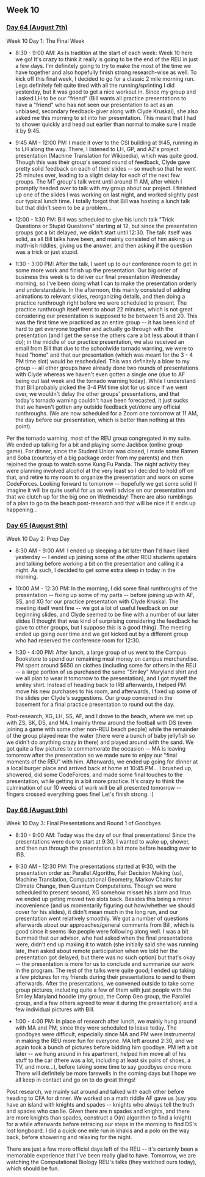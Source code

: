 ## Week 10

### <u>Day 64 (August 7th) </u>

Week 10 Day 1: The Final Week

- 8:30 - 9:00 AM: As is tradition at the start of each week: Week 10 here we go! It's crazy to think it really is going to be the end of the REU in just a few days. I'm definitely going to try to make the most of the time we have together and also hopefully finish strong research-wise as well. To kick off this final week, I decided to go for a classic 2 mile morning run. Legs definitely felt quite tired with all the running/sprinting I did yesterday, but it was good to get a nice workout in. Since my group and I asked LH to be our "friend" (Bill wants all practice presentations to have a "friend" who has not seen our presentation to act as an unbiased, secondary feedback-giver along with Clyde Kruskal), she also asked me this morning to sit into her presentation. This meant that I had to shower quickly and head out earlier than normal to make sure I made it by 9:45.

- 9:45 AM - 12:00 PM: I made it over to the CSI building at 9:45, running in to LH along the way. There, I listened to LH, GP, and AZ's project presentation (Machine Translation for Wikipedia), which was quite good. Though this was their group's second round of feedback, Clyde gave pretty solid feedback on each of their slides -- so much so that he went 25 minutes over, leading to a slight delay for each of the next few groups. The MT group's talk went until around 11 AM, after which I promptly headed over to talk with my group about our project. I finished up one of the slides I was working on last night, and worked slightly past our typical lunch time. I totally forgot that Bill was hosting a lunch talk but that didn't seem to be a problem...

- 12:00 - 1:30 PM: Bill was scheduled to give his lunch talk "Trick Questions or Stupid Questions" starting at 12, but since the presentation groups got a bit delayed, we didn't start until 12:30. The talk itself was solid, as all Bill talks have been, and mainly consisted of him asking us math-ish riddles, giving us the answer, and then asking if the question was a trick or just stupid.

- 1:30 - 3:00 PM: After the talk, I went up to our conference room to get in some more work and finish up the presentation. Our big order of business this week is to deliver our final presentation Wednesday morning, so I've been doing what I can to make the presentation orderly and understandable. In the afternoon, this mainly consisted of adding animations to relevant slides, reorganizing details, and then doing a practice runthrough right before we were scheduled to present. The practice runthrough itself went to about 22 minutes, which is not great considering our presentation is supposed to be between 15 and 20. This was the first time we practiced as an entire group -- it has been kind of hard to get everyone together and actually go through with the presentation (and I get the sense the others care a bit less about it than I do); in the middle of our practice presentation, we also received an email from Bill that due to the schoolwide tornado warning, we were to head "home" and that our presentation (which was meant for the 3 - 4 PM time slot) would be rescheduled. This was definitely a blow to my group -- all other groups have already done two rounds of presentations with Clyde whereas we haven't even gotten a single one (due to AF being out last week and the tornado warning today). While I understand that Bill probably picked the 3-4 PM time slot for us since if we went over, we wouldn't delay the other groups' presentations, and that today's tornado warning couldn't have been forecasted, it just sucks that we haven't gotten any outside feedback yet/done any official runthroughs. (We are now scheduled for a Zoom one tomorrow at 11 AM, the day before our presentation, which is better than nothing at this point).

Per the tornado warning, most of the REU group congregated in my suite. We ended up talking for a bit and playing some Jackbox (online group game). For dinner, since the Student Union was closed, I made some Ramen and Soba (courtesy of a big package order from my parents) and then rejoined the group to watch some Kung Fu Panda. The night activity they were planning involved alcohol at the very least so I decided to hold off on that, and retire to my room to organize the presentation and work on some CodeForces. Looking forward to tomorrow -- hopefully we get some solid (I imagine it will be quite useful for us as well) advice on our presentation and that we clutch up for the big one on Wednesday! There are also rumblings of a plan to go to the beach post-research and that will be nice if it ends up happening...

### <u>Day 65 (August 8th) </u>

Week 10 Day 2: Prep Day

- 8:30 AM - 9:00 AM: I ended up sleeping a bit later than I'd have liked yesterday -- I ended up joining some of the other REU students upstairs and talking before working a bit on the presentation and calling it a night. As such, I decided to get some extra sleep in today in the morning.

- 10:00 AM - 12:30 PM: In the morning, I did some final runthroughs of the presentation -- fixing up some of my parts -- before joining up with AF, SS, and XG for our practice presentation with Clyde Kruskal. The meeting itself went fine -- we got a lot of useful feedback on our beginning slides, and Clyde seemed to be fine with a number of our later slides (I thought that was kind of surprising considering the feedback he gave to other groups, but I suppose this is a good thing). The meeting ended up going over time and we got kicked out by a different group who had reserved the conference room for 12:30.

- 1:30 - 4:00 PM: After lunch, a large group of us went to the Campus Bookstore to spend our remaining meal money on campus merchandise. PM spent around $650 on clothes (including some for others in the REU -- a large portion of us purchased the same "Smiley" Maryland shirt and we all plan to wear it tomorrow to the presentation), and I got myself the smiley shirt. Instead of heading back to IRB afterwards, I helped PM move his new purchases to his room, and afterwards, I fixed up some of the slides per Clyde's suggestions. Our group convened in the basement for a final practice presentation to round out the day.

Post-research, XG, LH, SS, AF, and I drove to the beach, where we met up with ZS, SK, DS, and MA. I mainly threw around the football with DS (even joining a game with some other non-REU beach people) while the remainder of the group played near the water (there were a bunch of baby jellyfish so we didn't do anything crazy in there) and played around with the sand. We got quite a few pictures to commemorate the occasion -- MA is leaving tomorrow after the presentation so we made sure to enjoy our "final moments of the REU" with him. Afterwards, we ended up going for dinner at a local burger place and arrived back at home at 10:45 PM... I brushed up, showered, did some CodeForces, and made some final touches to the presentation, while getting in a bit more practice. It's crazy to think the culmination of our 10 weeks of work will be all presented tomorrow -- fingers crossed everything goes fine! Let's finish strong. :)

### <u>Day 66 (August 9th) </u>

Week 10 Day 3: Final Presentations and Round 1 of Goodbyes

 - 8:30 - 9:00 AM: Today was the day of our final presentations! Since the presentations were due to start at 9:30, I wanted to wake up, shower, and then run through the presentation a bit more before heading over to IRB. 
 
 - 9:30 AM - 12:30 PM: The presentations started at 9:30, with the presentation order as: Parallel Algoriths, Fair Decision Making (us), Machine Translation, Computational Geometry, Markov Chains for Climate Change, then Quantum Computations. Though we were scheduled to present second, XG somehow misset his alarm and htus we ended up geting moved two slots back. Besides this being a minor incovenience (and us momentarily figuring out how/whether we should cover for his slides), it didn't mean much in the long run, and our presentation went relatively smoothly. We got a number of questions afterwards about our approaches/general comments from Bill, which is good since it seems like people were following along well. I was a bit bummed that our advisor, who had asked when the final presentations were, didn't end up making it to watch (she initially said she was running late, then asked about remote participation when we told her the presentation got delayed, but there was no such option) but that's okay -- the presentation is more for us to conclude and summarize our work in the program. The rest of the talks were quite good; I ended up taking a few pictures for my friends during their presentations to send to them afterwards. After the presentations, we convened outside to take some group pictures, including quite a few of them with just people with the Smiley Maryland hoodie (my group, the Comp Geo group, the Parallel group, and a few others agreed to wear it during the presentation) and a few individual pictures with Bill.

 - 1:00 - 4:00 PM: In place of research after lunch, we mainly hung around with MA and PM, since they were scheduled to leave today. The goodbyes were difficult, especially since MA and PM were instrumental in making the REU more fun for everyone. MA left around 2:30, and we again took a bunch of pictures before bidding him goodbye. PM left a bit later -- we hung around in his apartment, helped him move all of his stuff to the car (there was a lot, including at least six pairs of shoes, a TV, and more...), before taking some time to say goodbyes once more. There will definitely be more farewells in the coming days but I hope we all keep in contact and go on to do great things!

 Post research, we mainly sat around and talked with each other before heading to CFA for dinner. We worked on a math riddle AF gave us (say you have an island with knights and spades -- knights who always tell the truth and spades who can lie. Given there are n spades and knights, and there are more knights than spades, construct a O(n) algorithm to find a knight) for a while afterwards before retracing our steps in the morning to find DS's lost longboard. I did a quick one mile run in khakis and a polo on the way back, before showering and relaxing for the night. 

 There are just a few more official days left of the REU -- it's certainly been a memorable experience that I've been really glad to have. Tomorrow, we are watching the Computational Biology REU's talks (they watched ours today), which should be fun.